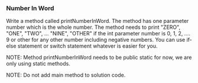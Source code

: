 <h3>Number In Word</h3>
Write a method called printNumberInWord. The method has one parameter number which is the whole number. The method needs to print "ZERO", "ONE", "TWO", ... "NINE", "OTHER" if the int parameter number is 0, 1, 2, .... 9 or other for any other number including negative numbers. You can use if-else statement or switch statement whatever is easier for you.



NOTE: Method printNumberInWord needs to be public static for now, we are only using static methods.

NOTE: Do not add main method to solution code.